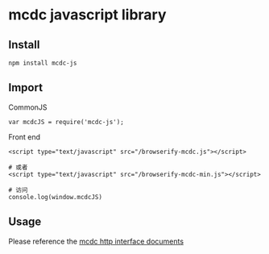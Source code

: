 # mcdc javascript library

## Install

```
npm install mcdc-js
```

## Import

CommonJS

```
var mcdcJS = require('mcdc-js');
```

Front end

```
<script type="text/javascript" src="/browserify-mcdc.js"></script>

# 或者
<script type="text/javascript" src="/browserify-mcdc-min.js"></script>

# 访问
console.log(window.mcdcJS)
```



## Usage

Please reference the [mcdc http interface documents](https://github.com/sqfasd/mcdc_docs/blob/master/mcdc_http_interface.md)